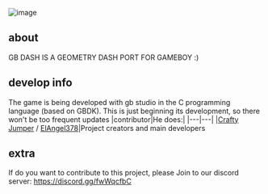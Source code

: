 ![image](https://github.com/ElAngel378/GBDASH/blob/main/Extra%20stuff/logo%20-%20GB%20Dash.png)
## about

GB DASH IS A GEOMETRY DASH PORT FOR GAMEBOY :)

## develop info

The game is being developed with gb studio in the C programming language (based on GBDK). This is just beginning its development, so there won't be too frequent updates
|contributor|He does:|
|---|---|
|[Crafty Jumper]() / [ElAngel378]()|Project creators and main developers 

## extra

If do you want to contribute to this project, please 
Join to our discord server: https://discord.gg/fwWqcfbC
